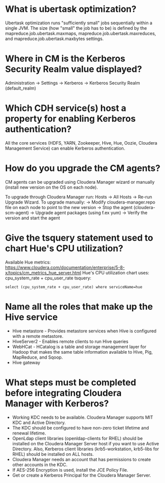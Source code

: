 # What is ubertask optimization?

 Ubertask optimization runs "sufficiently small" jobs sequentially within a single JVM. The size (how "small" the job has to be) is defined by the mapreduce.job.ubertask.maxmaps, mapreduce.job.ubertask.maxreduces, and mapreduce.job.ubertask.maxbytes settings.

# Where in CM is the Kerberos Security Realm value displayed?
Administration -> Settings -> Kerberos -> Kerberos Security Realm (default_realm)

# Which CDH service(s) host a property for enabling Kerberos authentication?
All the core services (HDFS, YARN, Zookeeper, Hive, Hue, Oozie, Cloudera Management Service) can enable Kerberos authentication.

# How do you upgrade the CM agents?
CM agents can be upgraded using Cloudera Manager wizard or manually (install new version on the OS on each node).

To upgrade through Cloudera Manager run: Hosts -> All Hosts -> Re-run Upgrade Wizard.
To upgrade manually:
-> Modify cloudera-manager.repo file on each node to point to the new version
-> Stop the agent (cloudera-scm-agent)
-> Upgrade agent packages (using f.ex yum)
-> Verify the version and start the agent

# Give the tsquery statement used to chart Hue's CPU utilization?
Available Hue metrics: https://www.cloudera.com/documentation/enterprise/5-8-x/topics/cm_metrics_hue_server.html
Hue's CPU utilization chart uses: cpu_system_rate + cpu_user_rate
tsquery:
```
select (cpu_system_rate + cpu_user_rate) where serviceName=hue
```

# Name all the roles that make up the Hive service
* Hive metastore - Provides metastore services when Hive is configured with a remote metastore.
* HiveServer2 - Enables remote clients to run Hive queries
* WebHCat - HCatalog is a table and storage management layer for Hadoop that makes the same table information available to Hive, Pig, MapReduce, and Sqoop.
* Hive gateway

# What steps must be completed before integrating Cloudera Manager with Kerberos?

* Working KDC needs to be available. Cloudera Manager supports MIT KDC and Active Directory.
* The KDC should be configured to have non-zero ticket lifetime and renewal lifetime.
* OpenLdap client libraries (openldap-clients for RHEL) should be installed on the Cloudera Manager Server host if you want to use Active Directory. Also, Kerberos client libraries (krb5-workstation, krb5-libs for RHEL) should be installed on ALL hosts.
* Cloudera Manager needs an account that has permissions to create other accounts in the KDC.
* If AES-256 Encryption is used, install the JCE Policy File.
* Get or create a Kerberos Principal for the Cloudera Manager Server.
